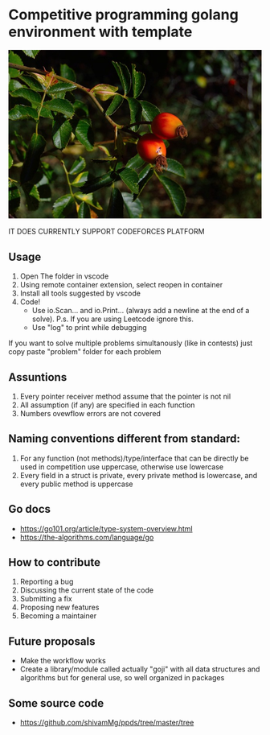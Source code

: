 # Competitive programming golang environment with template
![](goji-image.jpg)

IT DOES CURRENTLY SUPPORT CODEFORCES PLATFORM

## Usage
1. Open The folder in vscode
2. Using remote container extension, select reopen in container
3. Install all tools suggested by vscode
4. Code!
    - Use io.Scan... and io.Print... (always add a newline at the end of a solve). P.s. If you are using Leetcode ignore this.
    - Use "log" to print while debugging

If you want to solve multiple problems simultanously (like in contests) just copy paste "problem" folder for each problem

## Assuntions
1. Every pointer receiver method assume that the pointer is not nil
2. All assumption (if any) are specified in each function
3. Numbers ovewflow errors are not covered

## Naming conventions different from standard:
1. For any function (not methods)/type/interface that can be directly be used in competition use uppercase, otherwise use lowercase
2. Every field in a struct is private, every private method is lowercase, and every public method is uppercase

## Go docs
- https://go101.org/article/type-system-overview.html
- https://the-algorithms.com/language/go

## How to contribute
1. Reporting a bug
2. Discussing the current state of the code
3. Submitting a fix
4. Proposing new features
5. Becoming a maintainer

## Future proposals
- Make the workflow works
- Create a library/module called actually "goji" with all data structures and algorithms but for general use, so well organized in packages

## Some source code
- https://github.com/shivamMg/ppds/tree/master/tree